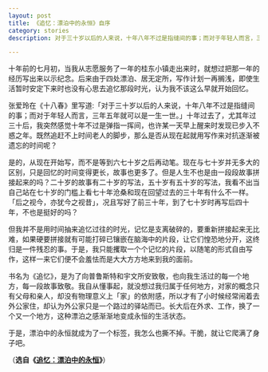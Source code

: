 ```yaml
---
layout: post
title: 《追忆：漂泊中的永恒》自序
category: stories
description: 对于三十岁以后的人来说，十年八年不过是指缝间的事；而对于年轻人而言，三年五年就可以是一生一世。

---
```


十年前的七月初，当我从志愿服务了一年的桂东小镇走出来时，就想过把那一年的经历写出来以示纪念。后来由于四处漂泊、居无定所，写作计划一再搁浅，即使生活暂时安定下来时也没有心思去追忆那段时光，认为我不该这么早就开始回忆。

张爱玲在《十八春》里写道:「对于三十岁以后的人来说，十年八年不过是指缝间的事；而对于年轻人而言，三年五年就可以是一生一世。」十年过去了，尤其年过三十后，我突然感觉十年不过是弹指一挥间，也许某一天早上醒来时发现已步入不惑之年。既然追赶不上时间老人的脚步，那么是否从现在起就用写作来对抗逐渐被遗忘的时间呢？

是的，从现在开始写，而不是等到六七十岁之后再动笔。现在与七十岁并无多大的区别，只是回忆的时间变得更长，故事也更多了。但是人生不也是由一段段故事拼接起来的吗？二十岁的故事有二十岁的写法，五十岁有五十岁的写法，我看不出当自己站在七十岁的门槛上看七十年沧桑和现在回望过去的三十年有什么不一样。「后之视今，亦犹今之视昔」，况且写好了前三十年，到了七十岁时再写后四十年，不也是挺好的吗？

但我并不是用时间抽来追忆过往的时光，记忆是支离破碎的，要重新拼接起来无比难，如果硬要拼接就有可能打碎已镶嵌在脑海中的片段，让它们惶恐地分开，这终归是一件残忍的事。于是，我只能攫取一个个记忆的片段，以随笔的形式自由写作，这样一来它们便不会羞怯而是大大方方地来到我的面前。

书名为《追忆》，是为了向普鲁斯特和宇文所安致敬，也向我生活过的每一个地方，每一段故事致敬。我自从懂事起，就没想过我归属于任何地方，对家的概念只有父母和亲人，却没有物理意义上「家」的依附感，所以才有了小时候经常闹着去外公家住，却认为外公家只是一个路过的驿站而已。长大后在外求、工作，换了一个又一个地方，这种漂泊之感渐渐地变成永恒的生活状态。

于是，漂泊中的永恒就成为了一个标签，我怎么也撕不掉。干脆，就让它爬满了身子吧。

（**选自《[追忆：漂泊中的永恒][1]》**）


  [1]: https://zhuiyi.weihaisheng.com
